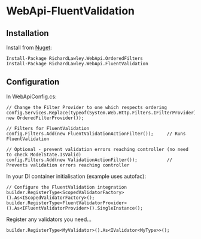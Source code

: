 WebApi-FluentValidation
=======================

Installation
--

Install from [Nuget](https://www.nuget.org/packages/RichardLawley.WebApi.FluentValidation/): 

    Install-Package RichardLawley.WebApi.OrderedFilters
    Install-Package RichardLawley.WebApi.FluentValidation

Configuration
--

In WebApiConfig.cs:

    // Change the Filter Provider to one which respects ordering
    config.Services.Replace(typeof(System.Web.Http.Filters.IFilterProvider), new OrderedFilterProvider());
    
    // Filters for FluentValidation
    config.Filters.Add(new FluentValidationActionFilter());     // Runs FluentValidation
    
    // Optional - prevent validation errors reaching controller (no need to check ModelState.IsValid)
    config.Filters.Add(new ValidationActionFilter());           // Prevents validation errors reaching controller
  
In your DI container initialisation (example uses autofac):

    // Configure the FluentValidation integration
    builder.RegisterType<ScopedValidatorFactory>().As<IScopedValidatorFactory>();
    builder.RegisterType<FluentValidatorProvider>().As<IFluentValidatorProvider>().SingleInstance();
    
Register any validators you need...

    builder.RegisterType<MyValidator>().As<IValidator<MyType>>();
